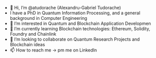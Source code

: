 - 👋 Hi, I’m @atudorache (Alexandru-Gabriel Tudorache)
- I have a PhD in Quantum Information Processing, and a general background in Computer Engineering
- 👀 I’m interested in Quantum and Blockchain Application Developmen
- 🌱 I’m currently learning Blockchain technologies: Ethereum, Solidity, Foundry and Chainlink
- 💞️ I’m looking to collaborate on Quantum Research Projects and Blockchain ideas
- 📫 How to reach me -> pm me on LinkedIn

<!---
atudorache/atudorache is a ✨ special ✨ repository because its `README.md` (this file) appears on your GitHub profile.
You can click the Preview link to take a look at your changes.
--->
